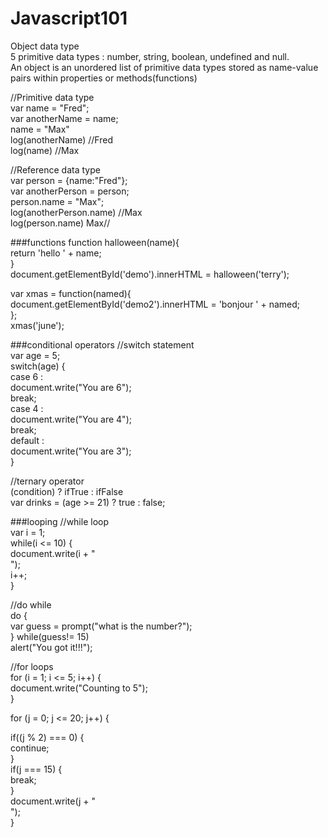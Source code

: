 # Javascript101

Object data type <br />
5 primitive data types : number, string, boolean, undefined and null. <br />
An object is an unordered list of primitive data types stored as name-value pairs within properties or methods(functions) <br />

//Primitive data type <br />
var name = "Fred"; <br />
var anotherName = name; <br />
name = "Max" <br />
log(anotherName) //Fred <br />
log(name) //Max <br />

//Reference data type <br />
var person = {name:"Fred"}; <br />
var anotherPerson = person; <br />
person.name = "Max"; <br />
log(anotherPerson.name) //Max <br />
log(person.name) Max// <br />

###functions
function halloween(name){ <br />
  return 'hello ' + name; <br />
} <br />
document.getElementById('demo').innerHTML = halloween('terry'); <br />

var xmas = function(named){ <br />
  document.getElementById('demo2').innerHTML = 'bonjour ' + named; <br />
}; <br />
xmas('june'); <br />

###conditional operators 
//switch statement <br />
var age = 5; <br />
switch(age) { <br />
	case 6 : <br />
		document.write("You are 6"); <br />
		break; <br />
	case 4 : <br />
		document.write("You are 4"); <br />
		break; <br />
	default : <br />
		document.write("You are 3"); <br />
}

//ternary operator <br />
(condition) ? ifTrue : ifFalse <br />
var drinks = (age >= 21) ? true : false; <br />

###looping
//while loop <br />
var i = 1; <br />
while(i <= 10) { <br />
  document.write(i + "<br />"); <br />
  i++; <br />
} <br />

//do while <br />
do { <br />
  var guess = prompt("what is the number?"); <br />
} while(guess!= 15) <br />
alert("You got it!!!"); <br />

//for loops <br />
for (i = 1; i <= 5; i++) { <br />
  document.write("Counting to 5"); <br />
} <br />

for (j = 0; j <= 20; j++) { <br />
  
  if((j % 2) === 0) { <br />
    continue; <br />
  } <br />
  if(j === 15) { <br />
    break; <br />
  } <br />
  document.write(j + "<br />"); <br />
} <br />
